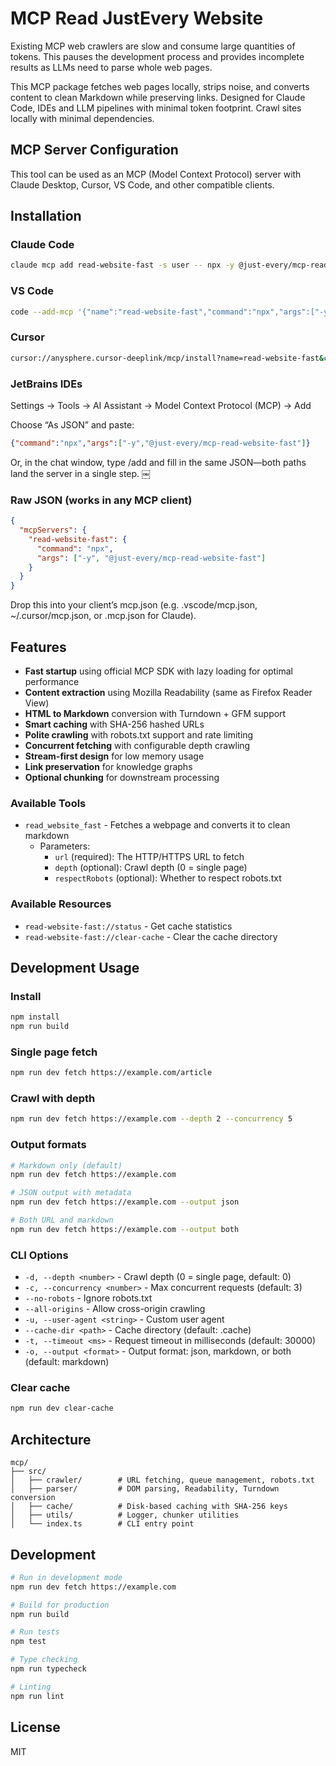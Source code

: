 # MCP Read JustEvery Website

Existing MCP web crawlers are slow and consume large quantities of tokens. This pauses the development process and provides incomplete results as LLMs need to parse whole web pages.

This MCP package fetches web pages locally, strips noise, and converts content to clean Markdown while preserving links. Designed for Claude Code, IDEs and LLM pipelines with minimal token footprint. Crawl sites locally with minimal dependencies.

## MCP Server Configuration

This tool can be used as an MCP (Model Context Protocol) server with Claude Desktop, Cursor, VS Code, and other compatible clients.

## Installation

### Claude Code

```bash
claude mcp add read-website-fast -s user -- npx -y @just-every/mcp-read-website-fast
```

### VS Code

```bash
code --add-mcp '{"name":"read-website-fast","command":"npx","args":["-y","@just-every/mcp-read-website-fast"]}'
```

### Cursor

```bash
cursor://anysphere.cursor-deeplink/mcp/install?name=read-website-fast&config=eyJyZWFkLXdlYnNpdGUtZmFzdCI6eyJjb21tYW5kIjoibnB4IiwiYXJncyI6WyIteSIsIkBqdXN0LWV2ZXJ5L21jcC1yZWFkLXdlYnNpdGUtZmFzdCJdfX0=
```

### JetBrains IDEs

Settings → Tools → AI Assistant → Model Context Protocol (MCP) → Add

Choose “As JSON” and paste:

```json
{"command":"npx","args":["-y","@just-every/mcp-read-website-fast"]}
```

Or, in the chat window, type /add and fill in the same JSON—both paths land the server in a single step. ￼

### Raw JSON (works in any MCP client)

```json
{
  "mcpServers": {
    "read-website-fast": {
      "command": "npx",
      "args": ["-y", "@just-every/mcp-read-website-fast"]
    }
  }
}
```

Drop this into your client’s mcp.json (e.g. .vscode/mcp.json, ~/.cursor/mcp.json, or .mcp.json for Claude).



## Features

- **Fast startup** using official MCP SDK with lazy loading for optimal performance
- **Content extraction** using Mozilla Readability (same as Firefox Reader View)
- **HTML to Markdown** conversion with Turndown + GFM support
- **Smart caching** with SHA-256 hashed URLs
- **Polite crawling** with robots.txt support and rate limiting
- **Concurrent fetching** with configurable depth crawling
- **Stream-first design** for low memory usage
- **Link preservation** for knowledge graphs
- **Optional chunking** for downstream processing

### Available Tools

- `read_website_fast` - Fetches a webpage and converts it to clean markdown
  - Parameters:
    - `url` (required): The HTTP/HTTPS URL to fetch
    - `depth` (optional): Crawl depth (0 = single page)
    - `respectRobots` (optional): Whether to respect robots.txt

### Available Resources

- `read-website-fast://status` - Get cache statistics
- `read-website-fast://clear-cache` - Clear the cache directory

## Development Usage

### Install

```bash
npm install
npm run build
```

### Single page fetch
```bash
npm run dev fetch https://example.com/article
```

### Crawl with depth
```bash
npm run dev fetch https://example.com --depth 2 --concurrency 5
```

### Output formats
```bash
# Markdown only (default)
npm run dev fetch https://example.com

# JSON output with metadata
npm run dev fetch https://example.com --output json

# Both URL and markdown
npm run dev fetch https://example.com --output both
```

### CLI Options

- `-d, --depth <number>` - Crawl depth (0 = single page, default: 0)
- `-c, --concurrency <number>` - Max concurrent requests (default: 3)
- `--no-robots` - Ignore robots.txt
- `--all-origins` - Allow cross-origin crawling
- `-u, --user-agent <string>` - Custom user agent
- `--cache-dir <path>` - Cache directory (default: .cache)
- `-t, --timeout <ms>` - Request timeout in milliseconds (default: 30000)
- `-o, --output <format>` - Output format: json, markdown, or both (default: markdown)

### Clear cache
```bash
npm run dev clear-cache
```

## Architecture

```
mcp/
├── src/
│   ├── crawler/        # URL fetching, queue management, robots.txt
│   ├── parser/         # DOM parsing, Readability, Turndown conversion
│   ├── cache/          # Disk-based caching with SHA-256 keys
│   ├── utils/          # Logger, chunker utilities
│   └── index.ts        # CLI entry point
```

## Development

```bash
# Run in development mode
npm run dev fetch https://example.com

# Build for production
npm run build

# Run tests
npm test

# Type checking
npm run typecheck

# Linting
npm run lint
```

## License

MIT